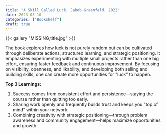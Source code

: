 ```yaml
---
title: "A Skill Called Luck, Jakob Greenfeld, 2022"
date: 2023-03-10
categories: ["Bookshelf"]
draft: true
---
```


{{< gallery "MISSING,title.jpg" >}}

The book explores how luck is not purely random but can be cultivated through deliberate actions, structured learning, and strategic positioning. It emphasizes experimenting with multiple small projects rather than one big effort, ensuring faster feedback and continuous improvement. By focusing on visibility, openness, and likability, and developing both selling and building skills, one can create more opportunities for "luck" to happen.

**Top 3 Learnings:**

1. Success comes from consistent effort and persistence—staying the course rather than quitting too early.
2. Sharing work openly and frequently builds trust and keeps you "top of mind" within your network.
3. Combining creativity with strategic positioning—through problem awareness and community engagement—helps maximize opportunities and growth.
